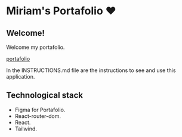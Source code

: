 # Miriam's Portafolio ♥︎

## Welcome!
Welcome my portafolio.

[portafolio](https://raw.githubusercontent.com/MiriamNM/portafolio-miriam-nava/5360fb31f32a42de0d4deb59ac382eaec9785689/src/assets/portafolio.png)

In the INSTRUCTIONS.md file are the instructions to see and use this application.

## Technological stack
- Figma for Portafolio.
- React-router-dom.
- React.
- Tailwind.
